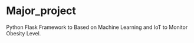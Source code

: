 # Major_project
Python Flask Framework to Based on Machine Learning and IoT to Monitor Obesity Level.
